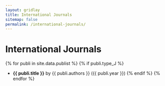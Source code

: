 ```yaml
---
layout: gridlay
title: International Journals
sitemap: false
permalink: /international-journals/
---
```


# International Journals

{% for publi in site.data.publist %}
  {% if publi.type_J %}
  - **{{ publi.title }}** by {{ publi.authors }} ({{ publi.year }})
  {% endif %}
{% endfor %}
